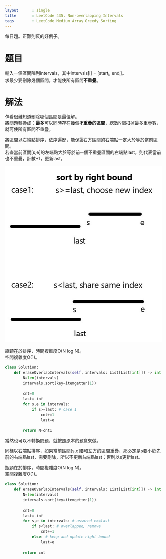 ```yaml
--- 
layout      : single
title       : LeetCode 435. Non-overlapping Intervals
tags        : LeetCode Medium Array Greedy Sorting
---
```

每日題。正難則反的好例子。  

# 題目
輸入一個區間陣列intervals，其中intervals[i] = [start<sub>i</sub>, end<sub>i</sub>]。  
求最少要刪除幾個區間，才能使所有區間**不重疊**。  

# 解法
乍看很難知道刪除哪個區間是最佳解。  
將問題轉換成：**最多**可以同時存在幾個**不重疊的區間**，總數N個扣掉最多重疊數，就可使所有區間不重疊。  

將區間以右端點排序，依序遍歷，能保證右方區間的右端點一定大於等於當前區間。  
若查當前區間[s,e]的左端點大於等於前一個不重疊區間的右端點last，則代表當前也不重疊，計數+1，更新last。  

![示意圖](/assets/img/435-1.jpg)

瓶頸在於排序，時間複雜度O(N log N)。  
空間複雜度O(1)。  

```python
class Solution:
    def eraseOverlapIntervals(self, intervals: List[List[int]]) -> int:
        N=len(intervals)
        intervals.sort(key=itemgetter(1))
        
        cnt=0
        last=-inf
        for s,e in intervals:
            if s>=last: # case 1
                cnt+=1
                last=e
                
        return N-cnt1
```

當然也可以不轉換問題，就按照原本的題意來做。  

同樣以右端點排序，如果當前區間[s,e]要和左方的區間重疊，那必定是s要小於先前的右端點last，需要刪除，所以不更新右端點last；否則以e更新last。  

瓶頸在於排序，時間複雜度O(N log N)。  
空間複雜度O(1)。  

```python
class Solution:
    def eraseOverlapIntervals(self, intervals: List[List[int]]) -> int:
        N=len(intervals)
        intervals.sort(key=itemgetter(1))
        
        cnt=0
        last=-inf
        for s,e in intervals: # assured e>=last
            if s<last: # overlapped, remove
                cnt+=1
            else: # keep and update right bound
                last=e
                
        return cnt
```